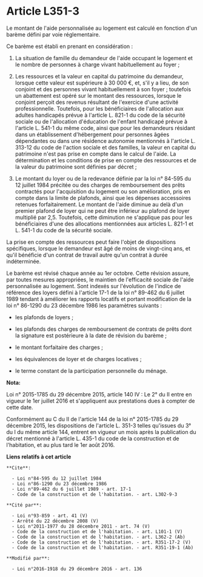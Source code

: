# Article L351-3

Le montant de l'aide personnalisée au logement est calculé en fonction d'un barème défini par voie réglementaire. 

Ce barème est établi en prenant en considération : 

1. La situation de famille du demandeur de l'aide occupant le logement et le nombre de personnes à charge vivant
habituellement au foyer ; 

2. Les ressources et la valeur en capital du patrimoine du demandeur, lorsque cette valeur est supérieure à 30 000 €, et,
s'il y a lieu, de son conjoint et des personnes vivant habituellement à son foyer ; toutefois un abattement est opéré sur le
montant des ressources, lorsque le conjoint perçoit des revenus résultant de l'exercice d'une activité professionnelle.
Toutefois, pour les bénéficiaires de l'allocation aux adultes handicapés  prévue à l'article L. 821-1 du code de la sécurité
sociale ou de  l'allocation d'éducation de l'enfant handicapé prévue à l'article L.  541-1 du même code, ainsi que pour les
demandeurs résidant dans un  établissement d'hébergement pour personnes âgées dépendantes ou dans une  résidence autonomie
mentionnés à l'article L. 313-12 du code de  l'action sociale et des familles, la valeur en capital du patrimoine  n'est pas
prise en compte dans le calcul de l'aide. La détermination et les conditions de prise en compte des ressources et de la
valeur du patrimoine sont définies par décret ; 

3. Le montant du loyer ou de la redevance définie par la loi n° 84-595 du 12 juillet 1984 précitée ou des charges de
remboursement des prêts contractés pour l'acquisition du logement ou son amélioration, pris en compte dans la limite de
plafonds, ainsi que les dépenses accessoires retenues forfaitairement. Le montant de l'aide diminue au delà d'un premier
plafond de loyer qui ne peut être inférieur au plafond de loyer multiplié par 2,5. Toutefois, cette diminution ne s'applique
pas pour les bénéficiaires  d'une des allocations mentionnées aux articles L. 821-1 et L. 541-1 du  code de la sécurité
sociale. 

La prise en compte des ressources peut faire l'objet de dispositions spécifiques, lorsque le demandeur est âgé de moins de
vingt-cinq ans, et qu'il bénéficie d'un contrat de travail autre qu'un contrat à durée indéterminée. 

Le barème est révisé chaque année au 1er octobre. Cette révision assure, par toutes mesures appropriées, le maintien de
l'efficacité sociale de l'aide personnalisée au logement. Sont indexés sur l'évolution de l'indice de référence des loyers
défini à l'article 17-1 de la loi n° 89-462 du 6 juillet 1989 tendant à améliorer les rapports locatifs et portant
modification de la loi n° 86-1290 du 23 décembre 1986 les paramètres suivants : 

- les plafonds de loyers ; 

- les plafonds des charges de remboursement de contrats de prêts dont la signature est postérieure à la date de révision du
barème ; 

- le montant forfaitaire des charges ; 

- les équivalences de loyer et de charges locatives ; 

- le terme constant de la participation personnelle du ménage.

**Nota:**

Loi n° 2015-1785 du 29 décembre 2015, article 140 IV : Le 2° du II entre en vigueur le 1er juillet 2016 et s'appliquent aux
prestations dues à compter de cette date.

Conformément au C du II de l'article 144 de la loi n° 2015-1785 du 29 décembre 2015, les dispositions de l'article L. 351-3
telles qu'issues du 3° du I du même article 144, entrent en vigueur un mois après la publication du décret mentionné à
l'article L. 435-1 du code de la construction et de l'habitation, et au plus tard le 1er août 2016.

**Liens relatifs à cet article**

	**Cite**:

	  - Loi n°84-595 du 12 juillet 1984
	  - Loi n°86-1290 du 23 décembre 1986
	  - Loi n°89-462 du 6 juillet 1989 - art. 17-1
	  - Code de la construction et de l'habitation. - art. L302-9-3

	**Cité par**:

	  - Loi n°93-859 - art. 41 (V)
	  - Arrêté du 22 décembre 2008 (V)
	  - Loi n°2011-1977 du 28 décembre 2011 - art. 74 (V)
	  - Code de la construction et de l'habitation. - art. L101-1 (V)
	  - Code de la construction et de l'habitation. - art. L362-2 (Ab)
	  - Code de la construction et de l'habitation. - art. R351-17-2 (V)
	  - Code de la construction et de l'habitation. - art. R351-19-1 (Ab)

	**Modifié par**:

	  - Loi n°2016-1918 du 29 décembre 2016 - art. 136

